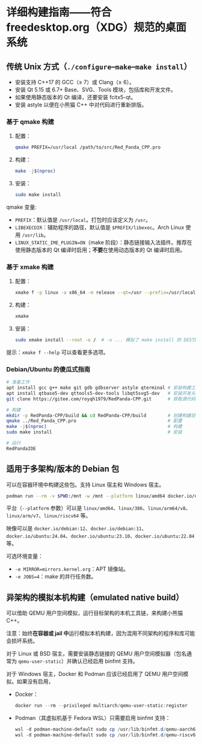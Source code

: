 # 详细构建指南——符合 freedesktop.org（XDG）规范的桌面系统

## 传统 Unix 方式（`./configure`–`make`–`make install`）

- 安装支持 C++17 的 GCC（≥ 7）或 Clang（≥ 6）。
- 安装 Qt 5.15 或 6.7+ Base、SVG、Tools 模块，包括库和开发文件。
- 如果使用静态版本的 Qt 编译，还要安装 fcitx5-qt。
- 安装 astyle 以便在小熊猫 C++ 中对代码进行重新排版。

### 基于 qmake 构建

1. 配置：
   ```bash
   qmake PREFIX=/usr/local /path/to/src/Red_Panda_CPP.pro
   ```
2. 构建：
   ```bash
   make -j$(nproc)
   ```
3. 安装：
   ```bash
   sudo make install
   ```

qmake 变量:
- `PREFIX`：默认值是 `/usr/local`。打包时应该定义为 `/usr`。
- `LIBEXECDIR`：辅助程序的路径，默认值是 `$PREFIX/libexec`。Arch Linux 使用 `/usr/lib`。
- `LINUX_STATIC_IME_PLUGIN=ON`（make 阶段）：静态链接输入法插件。推荐在使用静态版本的 Qt 编译时启用；**不要**在使用动态版本的 Qt 编译时启用。

### 基于 xmake 构建

1. 配置：
   ```bash
   xmake f -p linux -a x86_64 -m release --qt=/usr --prefix=/usr/local
   ```
2. 构建：
   ```bash
   xmake
   ```
3. 安装：
   ```bash
   sudo xmake install --root -o /  # -o ... 模拟了 make install 的 DESTDIR=...
   ```

提示：`xmake f --help` 可以查看更多选项。

### Debian/Ubuntu 的傻瓜式指南

```bash
# 准备工作
apt install gcc g++ make git gdb gdbserver astyle qterminal # 安装构建工具和运行时工具
apt install qtbase5-dev qttools5-dev-tools libqt5svg5-dev   # 安装开发头文件和库
git clone https://gitee.com/royqh1979/RedPanda-CPP.git      # 获取源代码

# 构建
mkdir -p RedPanda-CPP/build && cd RedPanda-CPP/build        # 创建构建目录
qmake ../Red_Panda_CPP.pro                                  # 配置
make -j$(nproc)                                             # 构建
sudo make install                                           # 安装

# 运行
RedPandaIDE
```

## 适用于多架构/版本的 Debian 包

可以在容器环境中构建这些包。支持 Linux 宿主和 Windows 宿主。

```bash
podman run --rm -v $PWD:/mnt -w /mnt --platform linux/amd64 docker.io/debian:12 ./packages/debian/01-in-docker.sh
```

平台（`--platform` 参数）可以是 `linux/amd64`、`linux/386`、`linux/arm64/v8`、`linux/arm/v7`、`linux/riscv64` 等。

映像可以是 `docker.io/debian:12`、`docker.io/debian:11`、`docker.io/ubuntu:24.04`、`docker.io/ubuntu:23.10`、`docker.io/ubuntu:22.04` 等。

可选环境变量：
- `-e MIRROR=mirrors.kernel.org`：APT 镜像站。
- `-e JOBS=4`：make 的并行任务数。

## 异架构的模拟本机构建（emulated native build）

可以借助 QEMU 用户空间模拟，运行目标架构的本机工具链，来构建小熊猫C++。

注意：始终**在容器或 jail 中**运行模拟本机构建，因为混用不同架构的程序和库可能会损坏系统。

对于 Linux 或 BSD 宿主，需要安装静态链接的 QEMU 用户空间模拟器（包名通常为 `qemu-user-static`）并确认已经启用 binfmt 支持。

对于 Windows 宿主，Docker 和 Podman 应该已经启用了 QEMU 用户空间模拟。如果没有启用，
* Docker：
  ```ps1
  docker run --rm --privileged multiarch/qemu-user-static:register
  ```
* Podman（其虚拟机基于 Fedora WSL）只需要启用 binfmt 支持：
  ```ps1
  wsl -d podman-machine-default sudo cp /usr/lib/binfmt.d/qemu-aarch64-static.conf /proc/sys/fs/binfmt_misc/register
  wsl -d podman-machine-default sudo cp /usr/lib/binfmt.d/qemu-riscv64-static.conf /proc/sys/fs/binfmt_misc/register
  ```
